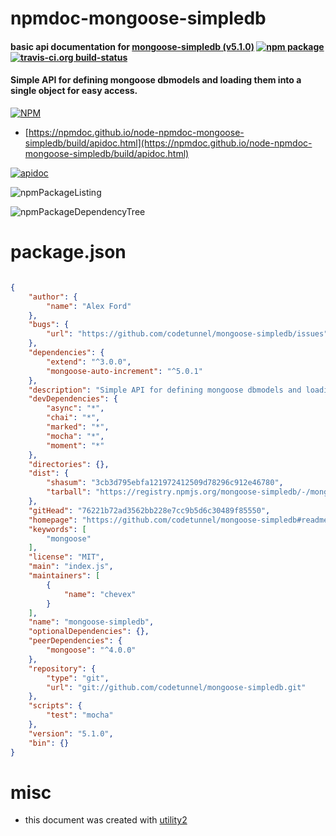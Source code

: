 # npmdoc-mongoose-simpledb

#### basic api documentation for  [mongoose-simpledb (v5.1.0)](https://github.com/codetunnel/mongoose-simpledb#readme)  [![npm package](https://img.shields.io/npm/v/npmdoc-mongoose-simpledb.svg?style=flat-square)](https://www.npmjs.org/package/npmdoc-mongoose-simpledb) [![travis-ci.org build-status](https://api.travis-ci.org/npmdoc/node-npmdoc-mongoose-simpledb.svg)](https://travis-ci.org/npmdoc/node-npmdoc-mongoose-simpledb)

#### Simple API for defining mongoose dbmodels and loading them into a single object for easy access.

[![NPM](https://nodei.co/npm/mongoose-simpledb.png?downloads=true&downloadRank=true&stars=true)](https://www.npmjs.com/package/mongoose-simpledb)

- [https://npmdoc.github.io/node-npmdoc-mongoose-simpledb/build/apidoc.html](https://npmdoc.github.io/node-npmdoc-mongoose-simpledb/build/apidoc.html)

[![apidoc](https://npmdoc.github.io/node-npmdoc-mongoose-simpledb/build/screenCapture.buildCi.browser.%252Ftmp%252Fbuild%252Fapidoc.html.png)](https://npmdoc.github.io/node-npmdoc-mongoose-simpledb/build/apidoc.html)

![npmPackageListing](https://npmdoc.github.io/node-npmdoc-mongoose-simpledb/build/screenCapture.npmPackageListing.svg)

![npmPackageDependencyTree](https://npmdoc.github.io/node-npmdoc-mongoose-simpledb/build/screenCapture.npmPackageDependencyTree.svg)



# package.json

```json

{
    "author": {
        "name": "Alex Ford"
    },
    "bugs": {
        "url": "https://github.com/codetunnel/mongoose-simpledb/issues"
    },
    "dependencies": {
        "extend": "^3.0.0",
        "mongoose-auto-increment": "^5.0.1"
    },
    "description": "Simple API for defining mongoose dbmodels and loading them into a single object for easy access.",
    "devDependencies": {
        "async": "*",
        "chai": "*",
        "marked": "*",
        "mocha": "*",
        "moment": "*"
    },
    "directories": {},
    "dist": {
        "shasum": "3cb3d795ebfa121972412509d78296c912e46780",
        "tarball": "https://registry.npmjs.org/mongoose-simpledb/-/mongoose-simpledb-5.1.0.tgz"
    },
    "gitHead": "76221b72ad3562bb228e7cc9b5d6c30489f85550",
    "homepage": "https://github.com/codetunnel/mongoose-simpledb#readme",
    "keywords": [
        "mongoose"
    ],
    "license": "MIT",
    "main": "index.js",
    "maintainers": [
        {
            "name": "chevex"
        }
    ],
    "name": "mongoose-simpledb",
    "optionalDependencies": {},
    "peerDependencies": {
        "mongoose": "^4.0.0"
    },
    "repository": {
        "type": "git",
        "url": "git://github.com/codetunnel/mongoose-simpledb.git"
    },
    "scripts": {
        "test": "mocha"
    },
    "version": "5.1.0",
    "bin": {}
}
```



# misc
- this document was created with [utility2](https://github.com/kaizhu256/node-utility2)

